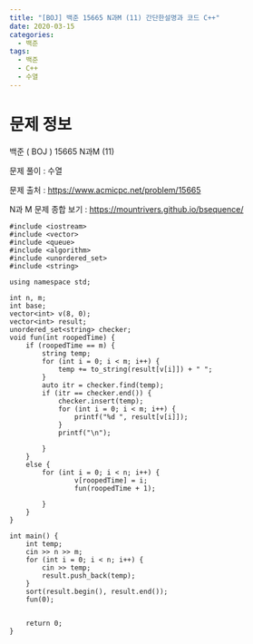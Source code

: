```yaml
---
title: "[BOJ] 백준 15665 N과M (11) 간단한설명과 코드 C++"
date: 2020-03-15
categories: 
  - 백준
tags: 
  - 백준
  - C++
  - 수열
---
```

# 문제 정보
백준 ( BOJ ) 15665 N과M (11)

문제 풀이 : 수열

문제 출처 : https://www.acmicpc.net/problem/15665


N과 M 문제 종합 보기 : https://mountrivers.github.io/bsequence/


```
#include <iostream>
#include <vector>
#include <queue>
#include <algorithm>
#include <unordered_set>
#include <string>

using namespace std;

int n, m;
int base;
vector<int> v(8, 0);
vector<int> result;
unordered_set<string> checker;
void fun(int roopedTime) {
	if (roopedTime == m) {
		string temp;
		for (int i = 0; i < m; i++) {
			temp += to_string(result[v[i]]) + " ";
		}
		auto itr = checker.find(temp);
		if (itr == checker.end()) {
			checker.insert(temp);
			for (int i = 0; i < m; i++) {
				printf("%d ", result[v[i]]);
			}
			printf("\n");

		}
	}
	else {
		for (int i = 0; i < n; i++) {
				v[roopedTime] = i;
				fun(roopedTime + 1);
			
		}
	}
}

int main() {
	int temp;
	cin >> n >> m;
	for (int i = 0; i < n; i++) {
		cin >> temp;
		result.push_back(temp);
	}
	sort(result.begin(), result.end());
	fun(0);


	return 0;
}
```
